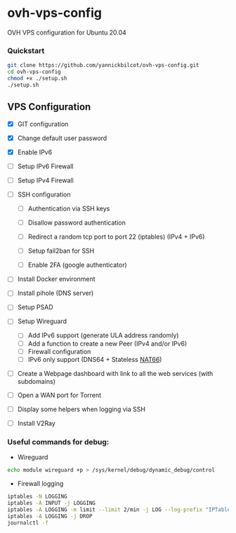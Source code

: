 # ovh-vps-config
OVH VPS configuration for Ubuntu 20.04

### Quickstart

```bash
git clone https://github.com/yannickbilcot/ovh-vps-config.git
cd ovh-vps-config
chmod +x ./setup.sh
./setup.sh
```

## VPS Configuration

- [x] GIT configuration
- [x] Change default user password
- [x] Enable IPv6
- [ ] Setup IPv6 Firewall
- [ ] Setup IPv4 Firewall
- [ ] SSH configuration
  - [ ] Authentication via SSH keys
  - [ ] Disallow password authentication
  - [ ] Redirect a random tcp port to port 22 (iptables) (IPv4 + IPv6)
  - [ ] Setup fail2ban for SSH
  - [ ] Enable 2FA (google authenticator)
  

- [ ] Install Docker environment
- [ ] Install pihole (DNS server)
- [ ] Setup PSAD

- [ ] Setup Wireguard
  - [ ] Add IPv6 support (generate ULA address randomly)
  - [ ] Add a function to create a new Peer (IPv4 and/or IPv6)
  - [ ] Firewall configuration
  - [ ] IPv6 only support (DNS64 + Stateless [NAT66](https://www.jool.mx/en/intro-xlat.html#siit-traditional))
  
- [ ] Create a Webpage dashboard with link to all the web services (with subdomains)
- [ ] Open a WAN port for Torrent
- [ ] Display some helpers when logging via SSH
- [ ] Install V2Ray


### Useful commands for debug:

* Wireguard
```bash
echo module wireguard +p > /sys/kernel/debug/dynamic_debug/control
```
* Firewall logging
```bash
iptables -N LOGGING
iptables -A INPUT -j LOGGING
iptables -A LOGGING -m limit --limit 2/min -j LOG --log-prefix "IPTables-Dropped: " --log-level 4
iptables -A LOGGING -j DROP
journalctl -f
```

